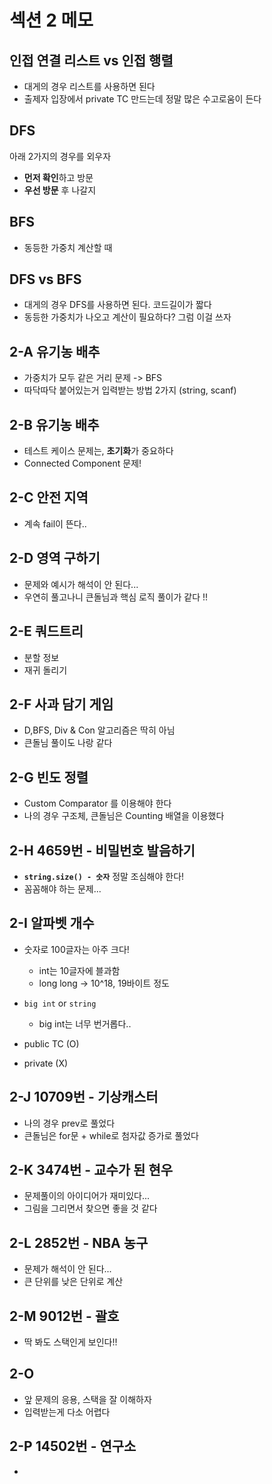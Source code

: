 # 섹션 2 메모

## 인접 연결 리스트 vs 인접 행렬 

- 대게의 경우 리스트를 사용하면 된다
- 출제자 입장에서 private TC 만드는데 정말 많은 수고로움이 든다

## DFS

아래 2가지의 경우를 외우자
- **먼저 확인**하고 방문
- **우선 방문** 후 나갈지

## BFS

- 동등한 가중치 계산할 때

## DFS vs BFS

- 대게의 경우 DFS를 사용하면 된다. 코드길이가 짧다
- 동등한 가중치가 나오고 계산이 필요하다? 그럼 이걸 쓰자

## 2-A 유기농 배추

- 가중치가 모두 같은 거리 문제 -> BFS
- 따닥따닥 붙어있는거 입력받는 방법 2가지 (string, scanf)


## 2-B 유기농 배추

- 테스트 케이스 문제는, **초기화**가 중요하다
- Connected Component 문제!

## 2-C 안전 지역

- 계속 fail이 뜬다..

## 2-D 영역 구하기

- 문제와 예시가 해석이 안 된다...
- 우연히 풀고나니 큰돌님과 핵심 로직 풀이가 같다 !!

## 2-E 쿼드트리

- 분할 정보
- 재귀 돌리기

## 2-F 사과 담기 게임

- D,BFS, Div & Con 알고리즘은 딱히 아님
- 큰돌님 풀이도 나랑 같다

## 2-G 빈도 정렬

- Custom Comparator 를 이용해야 한다
- 나의 경우 구조체, 큰돌님은 Counting 배열을 이용했다

## 2-H 4659번 - 비밀번호 발음하기

- **`string.size() - 숫자`** 정말 조심해야 한다!
- 꼼꼼해야 하는 문제...

## 2-I 알파벳 개수

- 숫자로 100글자는 아주 크다!
  - int는 10글자에 블과함
  - long long -> 10^18, 19바이트 정도
- `big int` or `string` 
  - big int는 너무 번거롭다..

- public TC (O)
- private (X)

## 2-J 10709번 - 기상캐스터

- 나의 경우 prev로 풀었다
- 큰돌님은 for문 + while로 첨자값 증가로 풀었다

## 2-K 3474번 - 교수가 된 현우

- 문제풀이의 아이디어가 재미있다...
- 그림을 그리면서 찾으면 좋을 것 같다

## 2-L 2852번 - NBA 농구

- 문제가 해석이 안 된다...
- 큰 단위를 낮은 단위로 계산

## 2-M 9012번 - 괄호

- 딱 봐도 스택인게 보인다!!

## 2-O 

- 앞 문제의 응용, 스택을 잘 이해하자
- 입력받는게 다소 어렵다

## 2-P 14502번 - 연구소

- 